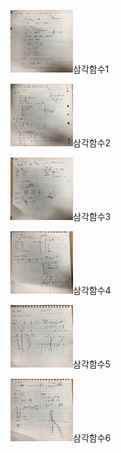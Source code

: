 

<img width="100" height="100" src ="../img/삼각함수1.jpg">삼각함수1</img>

<img width="100" height="100" src ="../img/삼각함수2.jpg">삼각함수2</img>

<img width="100" height="100" src ="../img/삼각함수3.jpg">삼각함수3</img>

<img width="100" height="100" src ="../img/삼각함수4.jpg">삼각함수4</img>

<img width="100" height="100" src ="../img/삼각함수5.jpg">삼각함수5</img>

<img width="100" height="100" src ="../img/삼각함수6.jpg">삼각함수6</img>

